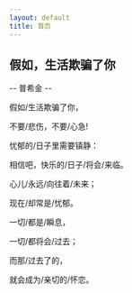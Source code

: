 ```yaml
---
layout: default
title: 首页 
---
```

<div id="rain-drops">
    <hgroup class="ignore">
        <h2>假如，生活欺骗了你</h2>
        <p>-- 普希金 --</p>
    </hgroup>
    <p>假如/生活欺骗了你，</p>
    <p>不要/悲伤，不要/心急!</p>
    <p>忧郁的/日子里需要镇静：</p>
    <p>相信吧，快乐的/日子/将会/来临。</p>
    <p>心儿/永远/向往着/未来；</p>
    <p>现在/却常是/忧郁。</p>
    <p>一切/都是/瞬息，</p>
    <p>一切/都将会/过去；</p>
    <p>而那/过去了的，</p>
    <p>就会成为/亲切的/怀恋。</p>
</div>
<script src="/static/js/jquery-1.8.1.min.js"></script>
<script src="/static/js/writePoetry.min.js"></script>
<script>$.writePoetry('#rain-drops', {ignoreClass: '.ignore'});</script>
